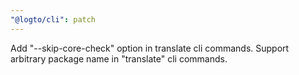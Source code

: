 ```yaml
---
"@logto/cli": patch
---
```


Add "--skip-core-check" option in translate cli commands.
Support arbitrary package name in "translate" cli commands.
